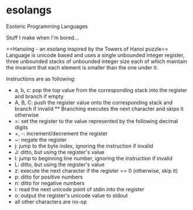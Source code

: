 # esolangs
Esoteric Programming Languages

Stuff I make when I'm bored...

==Hanoiing - an esolang inspired by the Towers of Hanoi puzzle==
Language is unicode based and uses a single unbounded integer register, three
 unbounded stacks of unbounded integer size each of which maintain the
 invariant that each element is smaller than the one under it.

Instructions are as following:
* a, b, c: pop the top value from the corresponding stack into the register and branch if empty
* A, B, C: push the register value onto the corresponding stack and branch if invalid
**  Branching executes the next character and skips it otherwise
* =: set the register to the value represented by the following decimal digits
* +, -: increment/decrement the register
* ~: negate the register
* j: jump to the byte index, ignoring the instruction if invalid
* J: ditto, but using the register's value
* l: jump to beginning line number, ignoring the instruction if invalid
* L: ditto, but using the register's value
* z: execute the next character if the register == 0 (otherwise, skip it)
* p: ditto for positive numbers
* n: ditto for negative numbers
* i: read the next unicode point of stdin into the register
* o: output the register's unicode value to stdout
* all other characters are no-op
